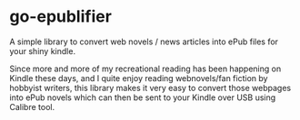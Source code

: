 # go-epublifier
A simple library to convert web novels / news articles into ePub files for your shiny kindle.

Since more and more of my recreational reading has been happening on Kindle these days,
and I quite enjoy reading webnovels/fan fiction by hobbyist writers, this library makes
it very easy to convert those webpages into ePub novels which can then be sent to your
Kindle over USB using Calibre tool.
